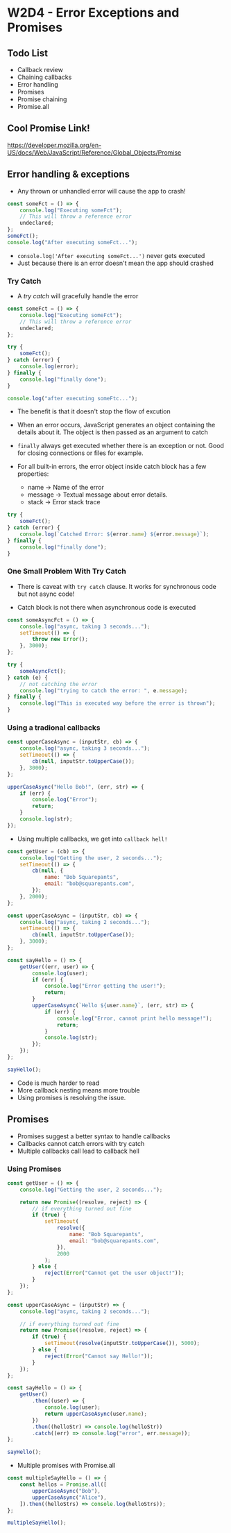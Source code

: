 # W2D4 - Error Exceptions and Promises

## Todo List

- Callback review
- Chaining callbacks
- Error handling
- Promises
- Promise chaining
- Promise.all

## Cool Promise Link!

https://developer.mozilla.org/en-US/docs/Web/JavaScript/Reference/Global_Objects/Promise

## Error handling & exceptions

- Any thrown or unhandled error will cause the app to crash!

```javascript
const someFct = () => {
	console.log("Executing someFct");
	// This will throw a reference error
	undeclared;
};
someFct();
console.log("After executing someFct...");
```

- `console.log('After executing someFct...')` never gets executed
- Just because there is an error doesn't mean the app should crashed

### Try Catch

- A _try catch_ will gracefully handle the error

```javascript
const someFct = () => {
	console.log("Executing someFct");
	// This will throw a reference error
	undeclared;
};

try {
	someFct();
} catch (error) {
	console.log(error);
} finally {
	console.log("finally done");
}

console.log("after executing someFtc...");
```

- The benefit is that it doesn't stop the flow of excution
- When an error occurs, JavaScript generates an object containing the details about it. The object is then passed as an argument to catch
- `finally` always get executed whether there is an exception or not. Good for closing connections or files for example.

- For all built-in errors, the error object inside catch block has a few properties:

  - name -> Name of the error
  - message -> Textual message about error details.
  - stack -> Error stack trace

```javascript
try {
	someFct();
} catch (error) {
	console.log(`Catched Error: ${error.name} ${error.message}`);
} finally {
	console.log("finally done");
}
```

### One Small Problem With Try Catch

- There is caveat with `try catch` clause. It works for synchronous code but not async code!

- Catch block is not there when asynchronous code is executed

```js
const someAsyncFct = () => {
	console.log("async, taking 3 seconds...");
	setTimeout(() => {
		throw new Error();
	}, 3000);
};

try {
	someAsyncFct();
} catch (e) {
	// not catching the error
	console.log("trying to catch the error: ", e.message);
} finally {
	console.log("This is executed way before the error is thrown");
}
```

### Using a tradional callbacks

```javascript
const upperCaseAsync = (inputStr, cb) => {
	console.log("async, taking 3 seconds...");
	setTimeout(() => {
		cb(null, inputStr.toUpperCase());
	}, 3000);
};

upperCaseAsync("Hello Bob!", (err, str) => {
	if (err) {
		console.log("Error");
		return;
	}
	console.log(str);
});
```

- Using multiple callbacks, we get into `callback hell!`

```javascript
const getUser = (cb) => {
	console.log("Getting the user, 2 seconds...");
	setTimeout(() => {
		cb(null, {
			name: "Bob Squarepants",
			email: "bob@squarepants.com",
		});
	}, 2000);
};

const upperCaseAsync = (inputStr, cb) => {
	console.log("async, taking 2 seconds...");
	setTimeout(() => {
		cb(null, inputStr.toUpperCase());
	}, 3000);
};

const sayHello = () => {
	getUser((err, user) => {
		console.log(user);
		if (err) {
			console.log("Error getting the user!");
			return;
		}
		upperCaseAsync(`Hello ${user.name}`, (err, str) => {
			if (err) {
				console.log("Error, cannot print hello message!");
				return;
			}
			console.log(str);
		});
	});
};

sayHello();
```

- Code is much harder to read
- More callback nesting means more trouble
- Using promises is resolving the issue.

## Promises

- Promises suggest a better syntax to handle callbacks
- Callbacks cannot catch errors with try catch
- Multiple callbacks call lead to callback hell

### Using Promises

```javascript
const getUser = () => {
	console.log("Getting the user, 2 seconds...");

	return new Promise((resolve, reject) => {
		// if everything turned out fine
		if (true) {
			setTimeout(
				resolve({
					name: "Bob Squarepants",
					email: "bob@squarepants.com",
				}),
				2000
			);
		} else {
			reject(Error("Cannot get the user object!"));
		}
	});
};

const upperCaseAsync = (inputStr) => {
	console.log("async, taking 2 seconds...");

	// if everything turned out fine
	return new Promise((resolve, reject) => {
		if (true) {
			setTimeout(resolve(inputStr.toUpperCase()), 5000);
		} else {
			reject(Error("Cannot say Hello!"));
		}
	});
};

const sayHello = () => {
	getUser()
		.then((user) => {
			console.log(user);
			return upperCaseAsync(user.name);
		})
		.then((helloStr) => console.log(helloStr))
		.catch((err) => console.log("error", err.message));
};

sayHello();
```

- Multiple promises with Promise.all

```javascript
const multipleSayHello = () => {
	const hellos = Promise.all([
		upperCaseAsync("Bob"),
		upperCaseAsync("Alice"),
	]).then((helloStrs) => console.log(helloStrs));
};

multipleSayHello();
```
